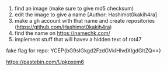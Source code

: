 

1. find an image (make sure to give md5 checksum)
2. edit the image to give a name [Author: Hashimot0kakih4ra]
3. make a gh account with that name and create repositories (https://github.com/Hashimot0kakih4ra)
4. find the name on https://namechk.com/
5. implement stuff that will havev a hidden text of rot47


fake flag for repo: YCEP{bG9sIGkgd2FzdGVkIHlvdXIgdGltZQ==}

https://pastebin.com/Upkpxem6